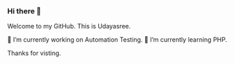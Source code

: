 ### Hi there 👋
Welcome to my GitHub.
This is Udayasree.

🔭 I’m currently working on Automation Testing.
🌱 I’m currently learning PHP.

Thanks for visting.
<!--
**udayasreeD/udayasreeD** is a ✨ _special_ ✨ repository because its `README.md` (this file) appears on your GitHub profile.

Here are some ideas to get you started:

- 🔭 I’m currently working on Automation Testing
- 🌱 I’m currently learning PHP
- 👯 I’m looking to collaborate on ...
- 🤔 I’m looking for help with ...
- 💬 Ask me about ...
- 📫 How to reach me: udayasreecse1@gmail.com
- 😄 Pronouns: ...
- ⚡ Fun fact: ...
-->
